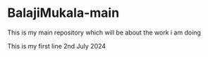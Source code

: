 # BalajiMukala-main
This is my main repository which will be about the work i am doing


This is my first line 2nd July 2024
